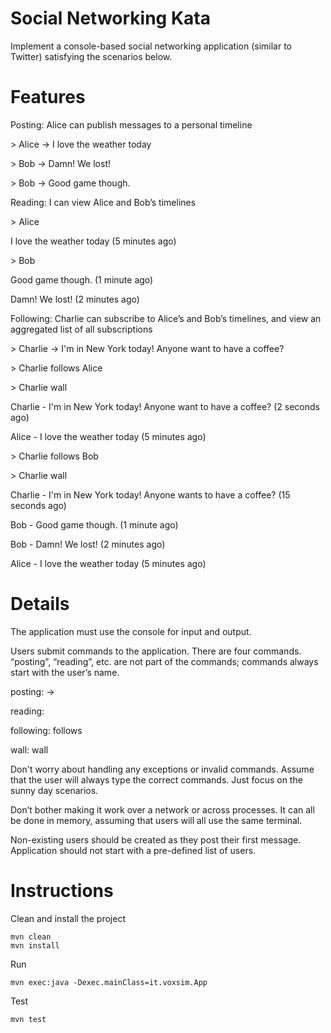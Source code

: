Social Networking Kata
======================

Implement a console-based social networking application (similar to Twitter) satisfying the scenarios below.

Features
========
Posting: Alice can publish messages to a personal timeline

\> Alice -> I love the weather today

\> Bob -> Damn! We lost!

\> Bob -> Good game though.

Reading: I can view Alice and Bob’s timelines

\> Alice

I love the weather today (5 minutes ago)

\> Bob

Good game though. (1 minute ago)

Damn! We lost! (2 minutes ago)

Following: Charlie can subscribe to Alice’s and Bob’s timelines, and view an aggregated list of all subscriptions

\> Charlie -> I'm in New York today! Anyone want to have a coffee?

\> Charlie follows Alice

\> Charlie wall

Charlie - I'm in New York today! Anyone want to have a coffee? (2 seconds ago)

Alice - I love the weather today (5 minutes ago)

\> Charlie follows Bob

\> Charlie wall

Charlie - I'm in New York today! Anyone wants to have a coffee? (15 seconds ago)

Bob - Good game though. (1 minute ago)

Bob - Damn! We lost! (2 minutes ago)

Alice - I love the weather today (5 minutes ago)

Details
=======
The application must use the console for input and output.

Users submit commands to the application. There are four commands. “posting”, “reading”, etc. are not part of the commands; commands always start with the user’s name.

posting: <user name> -> <message>

reading: <user name>

following: <user name> follows <another user>

wall: <user name> wall

Don't worry about handling any exceptions or invalid commands. Assume that the user will always type the correct commands. Just focus on the sunny day scenarios.

Don’t bother making it work over a network or across processes. It can all be done in memory, assuming that users will all use the same terminal.

Non-existing users should be created as they post their first message. Application should not start with a pre-defined list of users.

Instructions
============
Clean and install the project
```
mvn clean
mvn install
```
Run
```
mvn exec:java -Dexec.mainClass=it.voxsim.App
```
Test
```
mvn test
```
